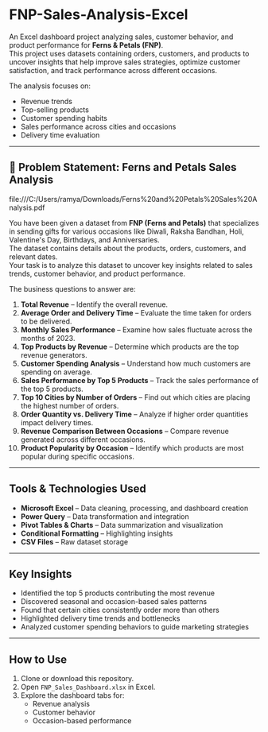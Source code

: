 # FNP-Sales-Analysis-Excel

An Excel dashboard project analyzing sales, customer behavior, and product performance for **Ferns & Petals (FNP)**.  
This project uses datasets containing orders, customers, and products to uncover insights that help improve sales strategies, optimize customer satisfaction, and track performance across different occasions.  

The analysis focuses on:
- Revenue trends
- Top-selling products
- Customer spending habits
- Sales performance across cities and occasions
- Delivery time evaluation

---
## 📌 Problem Statement: Ferns and Petals Sales Analysis

file:///C:/Users/ramya/Downloads/Ferns%20and%20Petals%20Sales%20Analysis.pdf

You have been given a dataset from **FNP (Ferns and Petals)** that specializes in sending gifts for various occasions like Diwali, Raksha Bandhan, Holi, Valentine's Day, Birthdays, and Anniversaries.  
The dataset contains details about the products, orders, customers, and relevant dates.  
Your task is to analyze this dataset to uncover key insights related to sales trends, customer behavior, and product performance.

The business questions to answer are:

1. **Total Revenue** – Identify the overall revenue.  
2. **Average Order and Delivery Time** – Evaluate the time taken for orders to be delivered.  
3. **Monthly Sales Performance** – Examine how sales fluctuate across the months of 2023.  
4. **Top Products by Revenue** – Determine which products are the top revenue generators.  
5. **Customer Spending Analysis** – Understand how much customers are spending on average.  
6. **Sales Performance by Top 5 Products** – Track the sales performance of the top 5 products.  
7. **Top 10 Cities by Number of Orders** – Find out which cities are placing the highest number of orders.  
8. **Order Quantity vs. Delivery Time** – Analyze if higher order quantities impact delivery times.  
9. **Revenue Comparison Between Occasions** – Compare revenue generated across different occasions.  
10. **Product Popularity by Occasion** – Identify which products are most popular during specific occasions.  

---


##  Tools & Technologies Used
- **Microsoft Excel** – Data cleaning, processing, and dashboard creation
- **Power Query** – Data transformation and integration
- **Pivot Tables & Charts** – Data summarization and visualization
- **Conditional Formatting** – Highlighting insights
- **CSV Files** – Raw dataset storage

---

##  Key Insights
- Identified the top 5 products contributing the most revenue
- Discovered seasonal and occasion-based sales patterns
- Found that certain cities consistently order more than others
- Highlighted delivery time trends and bottlenecks
- Analyzed customer spending behaviors to guide marketing strategies

---

##  How to Use
1. Clone or download this repository.
2. Open `FNP_Sales_Dashboard.xlsx` in Excel.
3. Explore the dashboard tabs for:
   - Revenue analysis
   - Customer behavior
   - Occasion-based performance


